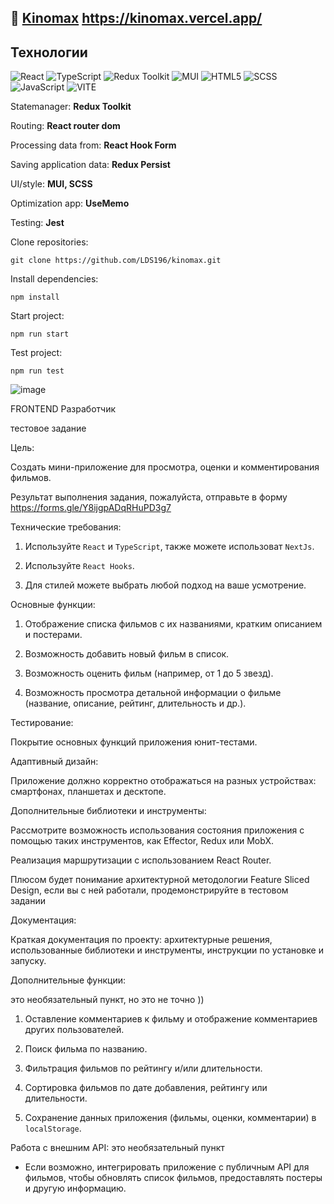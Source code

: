 ## :seedling: <a href="https://kinomax.vercel.app/" target="_blank">Kinomax</a>  https://kinomax.vercel.app/
## Технологии

![React](https://img.shields.io/badge/-React-61daf8?logo=react&logoColor=black)
![TypeScript](https://img.shields.io/badge/-TypeScript-blue)
![Redux Toolkit](https://img.shields.io/badge/-Redux_Toolkit-pink)
![MUI](https://img.shields.io/badge/-MUI-61daf8?logo=react&logoColor=blue)
![HTML5](https://img.shields.io/badge/-HTML5-e34f26?logo=html5&logoColor=white)
![SCSS](https://img.shields.io/badge/-CSS3-1572b6?logo=css3&logoColor=white)
![JavaScript](https://img.shields.io/badge/-JavaScript-f7df1e?logo=javaScript&logoColor=black)
![VITE](https://img.shields.io/badge/-Vite-99d6f8?logo=webpack&logoColor=black)

Statemanager: **Redux Toolkit**

Routing: **React router dom**

Processing data from: **React Hook Form**

Saving application data: **Redux Persist**

UI/style: **MUI, SCSS**

Optimization app: **UseMemo**

Testing: **Jest**



Clone repositories:

```
git clone https://github.com/LDS196/kinomax.git
```

Install dependencies:

```
npm install
```

Start project:

```
npm run start
```

Test project:

```
npm run test
```

![image](https://github.com/LDS196/kinomax/assets/105713345/d29dfa93-a685-426c-a8e1-17a294b2769e)


FRONTEND Разработчик 

тестовое задание 

Цель: 

Создать мини-приложение для просмотра, оценки и комментирования фильмов. 

Результат выполнения задания, пожалуйста, отправьте в форму https://forms.gle/Y8ijgpADqRHuPD3g7  

Технические требования: 

1. Используйте `React` и `TypeScript`, также можете использоват `NextJs`. 

2. Используйте `React Hooks`. 

3. Для стилей можете выбрать любой подход на ваше усмотрение. 

Основные функции: 

1. Отображение списка фильмов с их названиями, кратким описанием и постерами. 

2. Возможность добавить новый фильм в список. 

3. Возможность оценить фильм (например, от 1 до 5 звезд). 

4. Возможность просмотра детальной информации о фильме (название, описание, рейтинг, длительность и др.). 

Тестирование: 

Покрытие основных функций приложения юнит-тестами. 

Адаптивный дизайн: 

Приложение должно корректно отображаться на разных устройствах: смартфонах, планшетах и десктопе. 

Дополнительные библиотеки и инструменты: 

Рассмотрите возможность использования состояния приложения с помощью таких инструментов, как Effector, Redux или MobX. 

Реализация маршрутизации с использованием React Router. 

Плюсом будет понимание архитектурной методологии Feature Sliced Design, если вы с ней работали, продемонстрируйте в тестовом задании 

Документация: 

 Краткая документация по проекту: архитектурные решения, использованные библиотеки и инструменты, инструкции по установке и запуску. 

 

 

Дополнительные функции: 

это необязательный пункт, но это не точно )) 

1. Оставление комментариев к фильму и отображение комментариев других пользователей. 

2. Поиск фильма по названию. 

3. Фильтрация фильмов по рейтингу и/или длительности. 

4. Сортировка фильмов по дате добавления, рейтингу или длительности. 

5. Сохранение данных приложения (фильмы, оценки, комментарии) в `localStorage`. 

 

Работа с внешним API: 
это необязательный пункт 

- Если возможно, интегрировать приложение с публичным API для фильмов, чтобы обновлять список фильмов, предоставлять постеры и другую информацию. 
